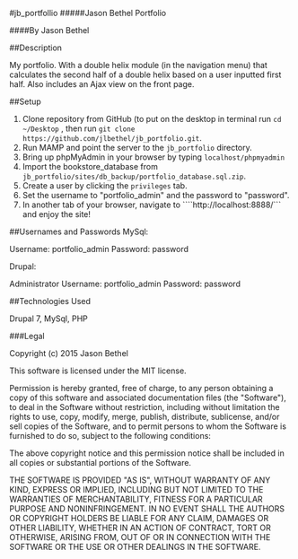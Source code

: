 #jb_portfollio
#####Jason Bethel Portfolio

####By Jason Bethel

##Description

My portfolio. With a double helix module (in the navigation menu) that calculates the second half of a double helix based on a user inputted first half. Also includes an Ajax view on the front page. 

##Setup

1. Clone repository from GitHub (to put on the desktop in terminal run ```cd ~/Desktop``` , then run ```git clone https://github.com/jlbethel/jb_portfolio.git```.
2. Run MAMP and point the server to the ```jb_portfolio``` directory.
3. Bring up phpMyAdmin in your browser by typing ```localhost/phpmyadmin```
4. Import the bookstore_database from ```jb_portfolio/sites/db_backup/portfolio_database.sql.zip```.
5. Create a user by clicking the ```privileges``` tab.
6. Set the username to "portfolio_admin" and the password to "password".
7. In another tab of your browser, navigate to ````http://localhost:8888/``` and enjoy the site!


##Usernames and Passwords
MySql:

Username: portfolio_admin
Password: password

Drupal:

Administrator
Username: portfolio_admin
Password: password


##Technologies Used

Drupal 7, MySql, PHP

###Legal

Copyright (c) 2015 Jason Bethel

This software is licensed under the MIT license.

Permission is hereby granted, free of charge, to any person obtaining a copy of this software and associated documentation files (the "Software"), to deal in the Software without restriction, including without limitation the rights to use, copy, modify, merge, publish, distribute, sublicense, and/or sell copies of the Software, and to permit persons to whom the Software is furnished to do so, subject to the following conditions:

The above copyright notice and this permission notice shall be included in all copies or substantial portions of the Software.

THE SOFTWARE IS PROVIDED "AS IS", WITHOUT WARRANTY OF ANY KIND, EXPRESS OR IMPLIED, INCLUDING BUT NOT LIMITED TO THE WARRANTIES OF MERCHANTABILITY, FITNESS FOR A PARTICULAR PURPOSE AND NONINFRINGEMENT. IN NO EVENT SHALL THE AUTHORS OR COPYRIGHT HOLDERS BE LIABLE FOR ANY CLAIM, DAMAGES OR OTHER LIABILITY, WHETHER IN AN ACTION OF CONTRACT, TORT OR OTHERWISE, ARISING FROM, OUT OF OR IN CONNECTION WITH THE SOFTWARE OR THE USE OR OTHER DEALINGS IN THE SOFTWARE.
